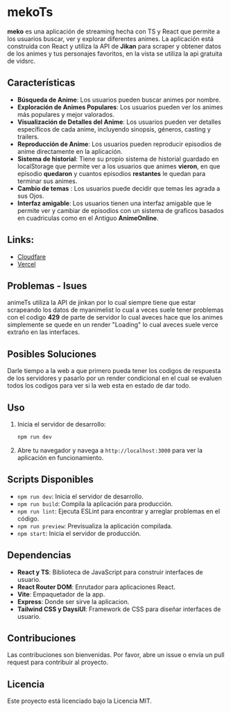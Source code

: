 # mekoTs


__meko__ es una aplicación de streaming hecha con TS y React que permite a los usuarios buscar, ver y explorar diferentes animes. La aplicación está construida con React y utiliza la API de __Jikan__ para scraper y obtener datos de los animes y tus personajes favoritos, en la vista se utiliza la api gratuita de vidsrc.

## Características

- **Búsqueda de Anime**: Los usuarios pueden buscar animes por nombre.
- **Exploración de Animes Populares**: Los usuarios pueden ver los animes más populares y mejor valorados.
- **Visualización de Detalles del Anime**: Los usuarios pueden ver detalles específicos de cada anime, incluyendo sinopsis, géneros, casting y trailers.
- **Reproducción de Anime**: Los usuarios pueden reproducir episodios de anime directamente en la aplicación.
- **Sistema de historial**: Tiene su propio sistema de historial guardado en localStorage que permite ver a los usuarios que animes __vieron__, en que episodio __quedaron__ y cuantos episodios __restantes__ le quedan para terminar sus animes. 
- **Cambio de temas** : Los usuarios puede decidir que temas les agrada a sus Ojos.
- **Interfaz amigable**: Los usuarios tienen una interfaz amigable que le permite ver y cambiar de episodios con un sistema de graficos basados en cuadriculas como en el Antiguo __AnimeOnline__.


## Links:

- [Cloudfare](https://animets.pages.dev/)
- [Vercel](https://animets.pages.dev/)


## Problemas - Isues

animeTs utiliza la API  de jinkan por lo cual siempre tiene que estar scrapeando los  datos de myanimelist lo cual a veces suele tener problemas con el codigo __429__ de parte de servidor lo cual aveces hace que los animes simplemente se quede en un render "Loading" lo cual aveces suele verce extraño en las interfaces.

## Posibles Soluciones
 
Darle tiempo a la web a que primero pueda tener los codigos de respuesta de los servidores y pasarlo por un render condicional en el cual se evaluen todos los codigos para ver si la web esta en estado de dar todo.


## Uso

1. Inicia el servidor de desarrollo:
    ```sh
    npm run dev
    ```

2. Abre tu navegador y navega a `http://localhost:3000` para ver la aplicación en funcionamiento.

## Scripts Disponibles

- `npm run dev`: Inicia el servidor de desarrollo.
- `npm run build`: Compila la aplicación para producción.
- `npm run lint`: Ejecuta ESLint para encontrar y arreglar problemas en el código.
- `npm run preview`: Previsualiza la aplicación compilada.
- `npm start`: Inicia el servidor de producción.

## Dependencias

- **React y TS**: Biblioteca de JavaScript para construir interfaces de usuario.
- **React Router DOM**: Enrutador para aplicaciones React.
- **Vite**: Empaquetador de la app.
- **Express**: Donde ser sirve la aplicacion.
- **Tailwind CSS y DaysiUI**: Framework de CSS para diseñar interfaces de usuario.

## Contribuciones

Las contribuciones son bienvenidas. Por favor, abre un issue o envía un pull request para contribuir al proyecto.

## Licencia

Este proyecto está licenciado bajo la Licencia MIT.